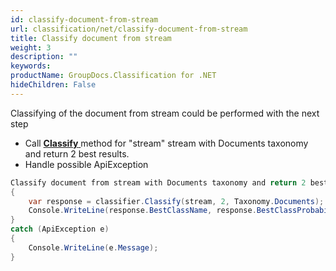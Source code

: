 ```yaml
---
id: classify-document-from-stream
url: classification/net/classify-document-from-stream
title: Classify document from stream
weight: 3
description: ""
keywords: 
productName: GroupDocs.Classification for .NET
hideChildren: False
---
```

Classifying of the document from stream could be performed with the next step

*   Call [**Classify** ](https://apireference.groupdocs.com/net/classification/groupdocs.classification/classifier/methods/classify)method for "stream" stream with Documents taxonomy and return 2 best results.
*   Handle possible ApiException 

```csharp
Classify document from stream with Documents taxonomy and return 2 best resultstry
{
    var response = classifier.Classify(stream, 2, Taxonomy.Documents);
    Console.WriteLine(response.BestClassName, response.BestClassProbability);
}
catch (ApiException e)
{
    Console.WriteLine(e.Message);
}
```
